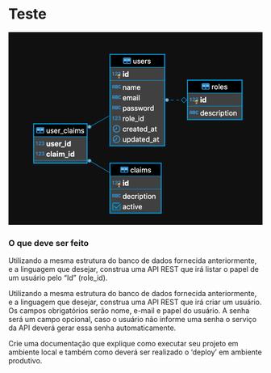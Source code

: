 # Teste

![1669384459880](image/README/1669384459880.png)

### O que deve ser feito

Utilizando a mesma estrutura do banco de dados fornecida anteriormente, e a linguagem que desejar, construa uma API REST que irá listar o papel de um usuário pelo “Id” (role_id).

Utilizando a mesma estrutura do banco de dados fornecida anteriormente, e a linguagem que desejar, construa uma API REST que irá criar um usuário. Os campos obrigatórios serão nome, e-mail e papel do usuário. A senha será um campo opcional, caso o usuário não informe uma senha o serviço da API deverá gerar essa senha automaticamente.

Crie uma documentação que explique como executar seu projeto em ambiente local e também como deverá ser realizado o ‘deploy’ em ambiente produtivo.

